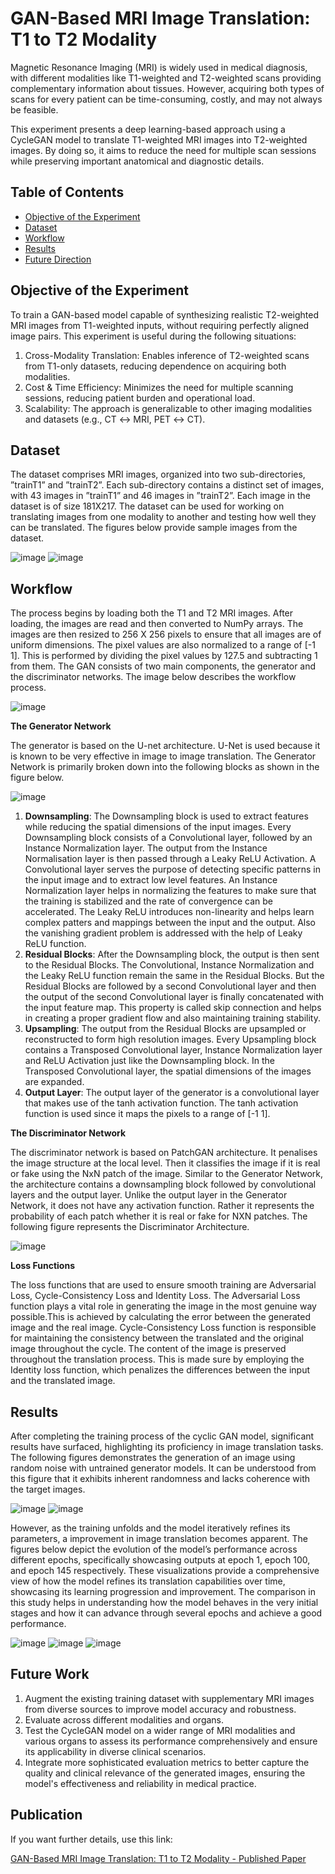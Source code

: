 # GAN-Based MRI Image Translation: T1 to T2 Modality

Magnetic Resonance Imaging (MRI) is widely used in medical diagnosis, with different modalities like T1-weighted and T2-weighted scans providing complementary information about tissues. However, acquiring both types of scans for every patient can be time-consuming, costly, and may not always be feasible.

This experiment presents a deep learning-based approach using a CycleGAN model to translate T1-weighted MRI images into T2-weighted images. By doing so, it aims to reduce the need for multiple scan sessions while preserving important anatomical and diagnostic details.


## Table of Contents
- [Objective of the Experiment](#objective-of-the-experiment)
- [Dataset](#dataset)
- [Workflow](#workflow)
- [Results](#results)
- [Future Direction](#future-direction)



## Objective of the Experiment
To train a GAN-based model capable of synthesizing realistic T2-weighted MRI images from T1-weighted inputs, without requiring perfectly aligned image pairs. This experiment is useful during the following situations: 
1. Cross-Modality Translation: Enables inference of T2-weighted scans from T1-only datasets, reducing dependence on acquiring both modalities.
2. Cost & Time Efficiency: Minimizes the need for multiple scanning sessions, reducing patient burden and operational load.
3. Scalability: The approach is generalizable to other imaging modalities and datasets (e.g., CT ↔ MRI, PET ↔ CT).

## Dataset
The dataset comprises MRI images, organized into two sub-directories,
”trainT1” and ”trainT2”. Each sub-directory contains a distinct
set of images, with 43 images in ”trainT1” and 46 images in
”trainT2”. Each image in the dataset is of size 181X217. The
dataset can be used for working on translating images from
one modality to another and testing how well they can be
translated. The figures below provide sample images from the
dataset.





![image](https://github.com/user-attachments/assets/9dee4834-7a00-4c8b-b99e-b8350b041e13)
![image](https://github.com/user-attachments/assets/41cc4f1e-a825-4412-8ff8-0e486b8f91d3)
## Workflow
The process begins by loading both the T1 and T2 MRI images. After loading, the images are read and then converted to NumPy arrays. The images are then resized to 256 X 256 pixels to ensure that all images are of uniform dimensions. The pixel values are also normalized to a range of [-1 1]. This is performed by dividing the pixel values by 127.5 and subtracting 1 from them. The GAN consists of two main components, the generator and
the discriminator networks. The image below describes the workflow process. 



![image](https://github.com/user-attachments/assets/a4449193-4bc8-408d-8f1f-0c49638b2bfc)


 



**The Generator Network**


The generator is based on the U-net architecture. U-Net
is used because it is known to be very effective in image to
image translation. The Generator Network is primarily broken
down into the following blocks as shown in the figure below.


![image](https://github.com/user-attachments/assets/e86bbbc0-cb03-4f3d-a440-aa7171a39611)

1) **Downsampling**: The Downsampling block is used to
extract features while reducing the spatial dimensions of
the input images. Every Downsampling block consists of a
Convolutional layer, followed by an Instance Normalization
layer. The output from the Instance Normalisation layer is then
passed through a Leaky ReLU Activation. A Convolutional
layer serves the purpose of detecting specific patterns in
the input image and to extract low level features. An Instance
Normalization layer helps in normalizing the features to make
sure that the training is stabilized and the rate of convergence
can be accelerated. The Leaky ReLU introduces non-linearity
and helps learn complex patters and mappings between the
input and the output. Also the vanishing gradient problem is
addressed with the help of Leaky ReLU function.
2) **Residual Blocks**: After the Downsampling block, the
output is then sent to the Residual Blocks. The Convolutional,
Instance Normalization and the Leaky ReLU function remain
the same in the Residual Blocks. But the Residual Blocks are
followed by a second Convolutional layer and then the output
of the second Convolutional layer is finally concatenated with
the input feature map. This property is called skip connection
and helps in creating a proper gradient flow and also maintaining
training stability.
3) **Upsampling**: The output from the Residual Blocks are
upsampled or reconstructed to form high resolution images.
Every Upsampling block contains a Transposed Convolutional
layer, Instance Normalization layer and ReLU Activation just
like the Downsampling block. In the Transposed Convolutional
layer, the spatial dimensions of the images are expanded.
4) **Output Layer**: The output layer of the generator is
a convolutional layer that makes use of the tanh activation
function. The tanh activation function is used since it maps
the pixels to a range of [-1 1].



**The Discriminator Network**


The discriminator network is based on PatchGAN architecture.
It penalises the image structure at the local level.
Then it classifies the image if it is real or fake using the
NxN patch of the image. Similar to the Generator Network,
the architecture contains a downsampling block followed by
convolutional layers and the output layer. Unlike the output
layer in the Generator Network, it does not have any activation
function. Rather it represents the probability of each patch
whether it is real or fake for NXN patches. The following figure represents the Discriminator Architecture.

![image](https://github.com/user-attachments/assets/34e3af19-74f4-4748-a364-dcc906159c67)

**Loss Functions**


The loss functions that are used to ensure smooth training
are Adversarial Loss, Cycle-Consistency Loss and Identity
Loss. The Adversarial Loss function plays a vital role in
generating the image in the most genuine way possible.This
is achieved by calculating the error between the generated
image and the real image. Cycle-Consistency Loss function
is responsible for maintaining the consistency between the
translated and the original image throughout the cycle. The
content of the image is preserved throughout the translation
process. This is made sure by employing the Identity loss
function, which penalizes the differences between the input
and the translated image.




## Results
After completing the training process of the cyclic GAN
model, significant results have surfaced, highlighting its proficiency
in image translation tasks. The following figures demonstrates
the generation of an image using random noise with
untrained generator models. It can be understood from this
figure that it exhibits inherent randomness and lacks coherence
with the target images.




![image](https://github.com/user-attachments/assets/15aaa1c7-6a32-46c7-9f4f-549b011ed326)
![image](https://github.com/user-attachments/assets/f3c60447-080b-4a0f-9374-12de468add0c)



However, as the training unfolds and the model iteratively
refines its parameters, a improvement in image translation
becomes apparent. The figures below depict the evolution of
the model’s performance across different epochs, specifically
showcasing outputs at epoch 1, epoch 100, and epoch 145 respectively.
These visualizations provide a comprehensive view of how the
model refines its translation capabilities over time, showcasing
its learning progression and improvement. The comparison in
this study helps in understanding how the model behaves in
the very initial stages and how it can advance through several
epochs and achieve a good performance.


![image](https://github.com/user-attachments/assets/eb447272-7ec1-4beb-b67e-dd095b514e22)
![image](https://github.com/user-attachments/assets/955953c0-935c-4be7-a7b7-b41c742db338)
![image](https://github.com/user-attachments/assets/b399ce06-0dd5-4654-afd1-21e6f4fe0298)



## Future Work

1. Augment the existing training dataset with supplementary MRI images from diverse sources to improve model accuracy and robustness.
2. Evaluate across different modalities and organs.
3. Test the CycleGAN model on a wider range of MRI modalities and various organs to assess its performance comprehensively and ensure its applicability in diverse clinical scenarios.
4. Integrate more sophisticated evaluation metrics to better capture the quality and clinical relevance of the generated images, ensuring the model's effectiveness and reliability in medical practice.


## Publication

If you want further details, use this link:

[GAN-Based MRI Image Translation: T1 to T2 Modality - Published Paper](https://ieeexplore.ieee.org/abstract/document/10725367)



